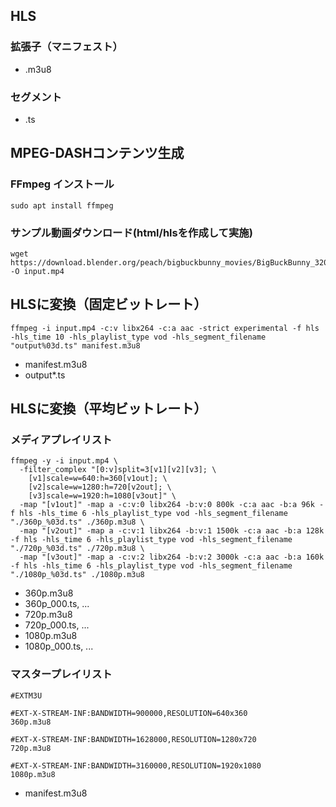 ## HLS
### 拡張子（マニフェスト）
- .m3u8
### セグメント
- .ts

## MPEG-DASHコンテンツ生成
### FFmpeg インストール
```
sudo apt install ffmpeg
```

### サンプル動画ダウンロード(html/hlsを作成して実施)
```
wget https://download.blender.org/peach/bigbuckbunny_movies/BigBuckBunny_320x180.mp4 -O input.mp4
```

## HLSに変換（固定ビットレート）
```
ffmpeg -i input.mp4 -c:v libx264 -c:a aac -strict experimental -f hls -hls_time 10 -hls_playlist_type vod -hls_segment_filename "output%03d.ts" manifest.m3u8
```
- manifest.m3u8
- output*.ts

## HLSに変換（平均ビットレート）
### メディアプレイリスト
```
ffmpeg -y -i input.mp4 \
  -filter_complex "[0:v]split=3[v1][v2][v3]; \
    [v1]scale=w=640:h=360[v1out]; \
    [v2]scale=w=1280:h=720[v2out]; \
    [v3]scale=w=1920:h=1080[v3out]" \
  -map "[v1out]" -map a -c:v:0 libx264 -b:v:0 800k -c:a aac -b:a 96k -f hls -hls_time 6 -hls_playlist_type vod -hls_segment_filename "./360p_%03d.ts" ./360p.m3u8 \
  -map "[v2out]" -map a -c:v:1 libx264 -b:v:1 1500k -c:a aac -b:a 128k -f hls -hls_time 6 -hls_playlist_type vod -hls_segment_filename "./720p_%03d.ts" ./720p.m3u8 \
  -map "[v3out]" -map a -c:v:2 libx264 -b:v:2 3000k -c:a aac -b:a 160k -f hls -hls_time 6 -hls_playlist_type vod -hls_segment_filename "./1080p_%03d.ts" ./1080p.m3u8
```
- 360p.m3u8
- 360p_000.ts, ...
- 720p.m3u8
- 720p_000.ts, ...
- 1080p.m3u8
- 1080p_000.ts, ...

### マスタープレイリスト
```
#EXTM3U

#EXT-X-STREAM-INF:BANDWIDTH=900000,RESOLUTION=640x360
360p.m3u8

#EXT-X-STREAM-INF:BANDWIDTH=1628000,RESOLUTION=1280x720
720p.m3u8

#EXT-X-STREAM-INF:BANDWIDTH=3160000,RESOLUTION=1920x1080
1080p.m3u8
```
- manifest.m3u8
